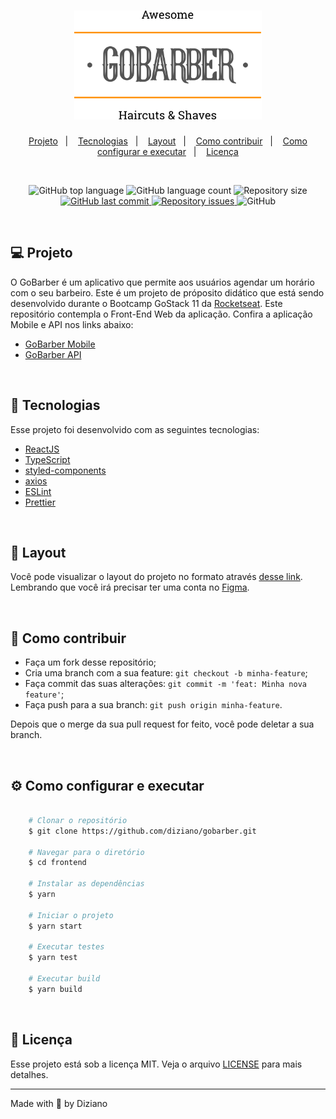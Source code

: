 <h1 align="center">
    <img alt="GoBarber" title="GoBarber" src=".github/logo.svg" width="300px" />
</h1>

<p align="center">
  <a href="#computer-projeto">Projeto</a>&nbsp;&nbsp;&nbsp;|&nbsp;&nbsp;&nbsp;
  <a href="#rocket-tecnologias">Tecnologias</a>&nbsp;&nbsp;&nbsp;|&nbsp;&nbsp;&nbsp;
  <a href="#art-layout">Layout</a>&nbsp;&nbsp;&nbsp;|&nbsp;&nbsp;&nbsp;
  <a href="#thinking-como-contribuir">Como contribuir</a>&nbsp;&nbsp;&nbsp;|&nbsp;&nbsp;&nbsp;
  <a href="#gear-como-configurar-e-executar">Como configurar e executar</a>&nbsp;&nbsp;&nbsp;|&nbsp;&nbsp;&nbsp;
  <a href="#memo-licença">Licença</a>
</p>

<br/>

<p align="center">
  <img alt="GitHub top language" src="https://img.shields.io/github/languages/top/Diziano/gobarber-web?style=flat-square">

  <img alt="GitHub language count" src="https://img.shields.io/github/languages/count/Diziano/gobarber-web?style=flat-square">

  <img alt="Repository size" src="https://img.shields.io/github/repo-size/Diziano/gobarber-web?style=flat-square">

  <a href="https://github.com/Diziano/gobarber-web/commits/master">
    <img alt="GitHub last commit" src="https://img.shields.io/github/last-commit/Diziano/gobarber-web?style=flat-square">
  </a>

  <a href="https://github.com/Diziano/gobarber-web/issues">
    <img alt="Repository issues" src="https://img.shields.io/github/issues/Diziano/gobarber-web?style=flat-square">
  </a>

  <img alt="GitHub" src="https://img.shields.io/github/license/Diziano/gobarber-web?style=flat-square">
</p>

<br/>

## :computer: Projeto
O GoBarber é um aplicativo que permite aos usuários agendar um horário com o seu barbeiro.
Este é um projeto de próposito didático que está sendo desenvolvido durante o Bootcamp GoStack 11 da [Rocketseat](https://rocketseat.com.br/). Este repositório contempla o Front-End Web da aplicação. Confira a aplicação Mobile e API nos links abaixo:
- [GoBarber Mobile](https://github.com/Diziano/gobarber-mobile/)
- [GoBarber API](https://github.com/Diziano/gobarber-api/)


<br/>

## :rocket: Tecnologias
Esse projeto foi desenvolvido com as seguintes tecnologias:

- [ReactJS](https://github.com/facebook/react)
- [TypeScript](https://github.com/microsoft/TypeScript)
- [styled-components](https://github.com/styled-components/styled-components)
- [axios](https://github.com/axios/axios)
- [ESLint](https://github.com/eslint/eslint)
- [Prettier](https://github.com/prettier/prettier)

<br/>

## :art: Layout

Você pode visualizar o layout do projeto no formato através [desse link](https://www.figma.com/file/BXCihtXXh9p37lGsENV614/GoBarber). Lembrando que você irá precisar ter uma conta no [Figma](http://figma.com/).

<br />

## :thinking: Como contribuir

- Faça um fork desse repositório;
- Cria uma branch com a sua feature: `git checkout -b minha-feature`;
- Faça commit das suas alterações: `git commit -m 'feat: Minha nova feature'`;
- Faça push para a sua branch: `git push origin minha-feature`.

Depois que o merge da sua pull request for feito, você pode deletar a sua branch.

<br/>

## :gear: Como configurar e executar

```bash

    # Clonar o repositório
    $ git clone https://github.com/diziano/gobarber.git

    # Navegar para o diretório
    $ cd frontend

    # Instalar as dependências
    $ yarn

    # Iniciar o projeto
    $ yarn start

    # Executar testes
    $ yarn test

    # Executar build
    $ yarn build
```

<br/>

## :memo: Licença
Esse projeto está sob a licença MIT. Veja o arquivo [LICENSE](LICENSE.md) para mais detalhes.

---

Made with :black_heart: by Diziano
